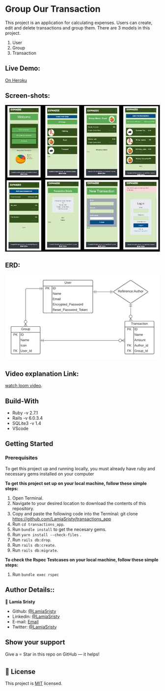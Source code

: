 # Group Our Transaction

This project is an application for calculating expenses. Users can create, edit and delete transactions and group them. 
There are 3 models in this project.
1. User
2. Group
3. Transaction

## Live Demo:
[On Heroku](https://whispering-sea-85863.herokuapp.com/users/sign_in)

## Screen-shots:
<img src="app/assets/images/collage-3.jpg">

## ERD:
<img src="app/assets/images/Transaction_app.jpeg">

## Video explanation Link:
[watch loom video](https://www.loom.com/share/00d38320df6a4add9596ee2e93b3ef74).

## Build-With

- Ruby -v 2.7.1
- Rails -v 6.0.3.4
- SQLite3 -v 1.4
- VScode

## Getting Started

### Prerequisites

To get this project up and running locally, you must already have ruby and necessary gems installed on your computer

**To get this project set up on your local machine, follow these simple steps:**

1. Open Terminal.
2. Navigate to your desired location to download the contents of this repository.
3. Copy and paste the following code into the Terminal: git clone https://github.com/LamiaSristy/transactions_app
4. Run ```cd transactions_app```.
5. Run ```bundle install``` to get the necesary gems.
6. Run ```yarn install --check-files``` .
7. Run `rails db:drop`.
7. Run `rails db:create`.
7. Run `rails db:migrate`.

**To check the Rspec Testcases on your local machine, follow these simple steps:**
1. Run ```bundle exec rspec ```

## Author Details::

👤 **Lamia Sristy**

- Github: [@LamiaSristy](https://github.com/LamiaSristy)
- Linkedin: [@LamiaSristy](https://www.linkedin.com/in/lamia-hemayet-sristy/)
- E-mail: <a href="mailto:lamiasristy@gmail.com?subject=Hello Lamia!">Email</a>  
- Twitter: [@LamiaSristy](https://twitter.com/lsristy1)


## Show your support

Give a ⭐ Star in this repo on GitHub — it helps!

## 📝 License

This project is [MIT](lic.url) licensed.   
